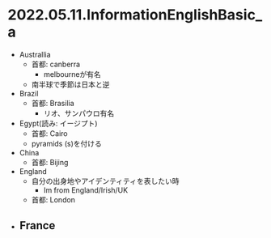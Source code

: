 # 2022.05.11.InformationEnglishBasic_a
- Australlia
  - 首都: canberra
    - melbourneが有名
  - 南半球で季節は日本と逆
- Brazil
  - 首都: Brasilia
    - リオ、サンパウロ有名
- Egypt(読み: イージプト)
  - 首都: Cairo
  - pyramids (s)を付ける
- China
  - 首都: Bijing
- England
  - 自分の出身地やアイデンティティを表したい時
    - Im from England/Irish/UK
  - 首都: London
- France
  - 
